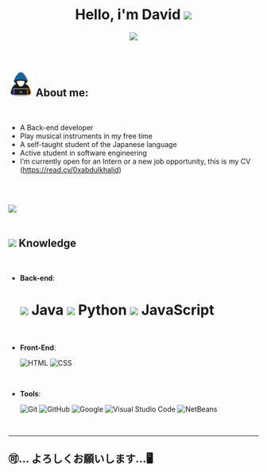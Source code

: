 <h1 align="center"><b>Hello, i'm David </b><img src="https://media.giphy.com/media/hvRJCLFzcasrR4ia7z/giphy.gif" width="35"></h1>
<!--  -->
<p align="center">
    <a href="https://github.com/DenverCoder1/readme-typing-svg"><img src="https://readme-typing-svg.herokuapp.com?font=Time+New+Roman&color=cyan&size=25&center=true&vCenter=true&width=600&height=100&lines=Self-taught+Back-End+Developer,;Student+engineering+software,;Active+Learner;"></a>

</p>

<br>

## <picture><img src = "https://github.com/0xAbdulKhalid/0xAbdulKhalid/raw/main/assets/mdImages/about_me.gif" width = 50px></picture> **About me:**


<br>

- A Back-end developer
- Play musical instruments in my free time
- A self-taught student of the Japanese language
- Active student in software engineering
- I’m currently open for an Intern or a new job opportunity, this is my CV (https://read.cv/0xabdulkhalid)

<br><br>

<img src="https://user-images.githubusercontent.com/73097560/115834477-dbab4500-a447-11eb-908a-139a6edaec5c.gif"><br><br>

## <img src="https://media2.giphy.com/media/QssGEmpkyEOhBCb7e1/giphy.gif?cid=ecf05e47a0n3gi1bfqntqmob8g9aid1oyj2wr3ds3mg700bl&rid=giphy.gif" width ="25"><b> Knowledge</b>
<br>

<p align="center">

- **Back-end**:

    <h1 align="auto"><img src="https://img.icons8.com/?size=100&id=13679&format=png&color=000000" width="35"><b> Java </b><img src="https://img.icons8.com/?size=100&id=13441&format=png&color=000000" width="35"><b> Python </b><img src="https://img.icons8.com/?size=100&id=108784&format=png&color=000000" width="35"><b> JavaScript </b></h1>

<br>   
    
- **Front-End**:

   ![HTML](https://img.icons8.com/?size=100&id=20909&format=png&color=000000)
   ![CSS](https://img.icons8.com/?size=100&id=21278&format=png&color=000000)

<br>

- **Tools**:

    ![Git](https://img.icons8.com/?size=100&id=20906&format=png&color=000000)
    ![GitHub](https://img.icons8.com/?size=100&id=LoL4bFzqmAa0&format=png&color=000000)
    ![Google](https://img.icons8.com/?size=100&id=17949&format=png&color=000000)
    ![Visual Studio Code](https://img.icons8.com/?size=100&id=9OGIyU8hrxW5&format=png&color=000000)
    ![NetBeans](https://img.icons8.com/?size=100&id=4djt356tq8UO&format=png&color=000000)

<br>

</p>

-----

## <b>🉑... よろしくお願いします...🖥️</b>
